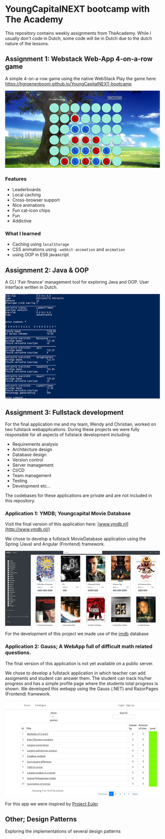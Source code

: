 # YoungCapitalNEXT bootcamp with The Academy

This repository contains weekly assignments from TheAcademy.
While I usually don't code in Dutch, some code will be in Dutch due to the dutch nature of the lessons.

## Assignment 1: Webstack Web-App 4-on-a-row game
A simple 4-on-a-row game using the native WebStack
Play the game here: https://hgroenenboom.github.io/YoungCapitalNEXT-bootcamp

![Four-On-A-Row Screenshot](./resources/four-on-a-row.png "Four-On-A-Row Screenshot")

### Features
- Leaderboards
- Local caching
- Cross-browser support
- Nice animations
- Fun cat-icon chips
- Fun
- Addictive

### What I learned
- Caching using ```localStorage```
- CSS animations using ```-webkit-animation``` and ```animation```
- using OOP in ES6 javascript

## Assignment 2: Java & OOP
A CLI 'Fair finance' management tool for exploring Java and OOP.
User interface written in Dutch.

<img src="./resources/kermis.png" height="340">

<!--### What I learned
From a C++ perspective Java introduces much more strict working with OOP. -->

## Assignment 3: Fullstack development
For the final application me and my team, Wendy and Christian, worked on two fullstack webapplications.
During these projects we were fully responsible for all aspects of fullstack development including:
- Requirements analysis
- Architecture design
- Database design
- Version control
- Server management
- CI/CD
- Team management
- Testing
- Development
etc...

The codebases for these applications are private and are not included in this repository.

### Application 1: YMDB; Youngcapital Movie Database
Visit the final version of this application here: [www.ymdb.nl](http://www.ymdb.nl/)

We chose to develop a fullstack MovieDatabase application using the Spring (Java) and Angular (Frontend) framework. 

![YMDB Screenshot](./resources/ymdb.png "YMDB Screenshot")

For the development of this project we made use of the [imdb](https://www.imdb.com/) database

### Application 2: Gauss; A WebApp full of difficult math related questions.
The final version of this application is not yet available on a public server.

We chose to develop a fullstack application in which teacher can add assigments and student can answer them. The student can track his/her progress and has a simple profile page where the students total progress is shown. We developed this webapp using the Gauss (.NET) and RazorPages (Frontend) framework. 

![Gauss Screenshot](./resources/gauss.png "Gauss Screenshot")

For this app we were inspired by [Project Euler](https://projecteuler.net/)

## Other; Design Patterns
Exploring the implementations of several design patterns


